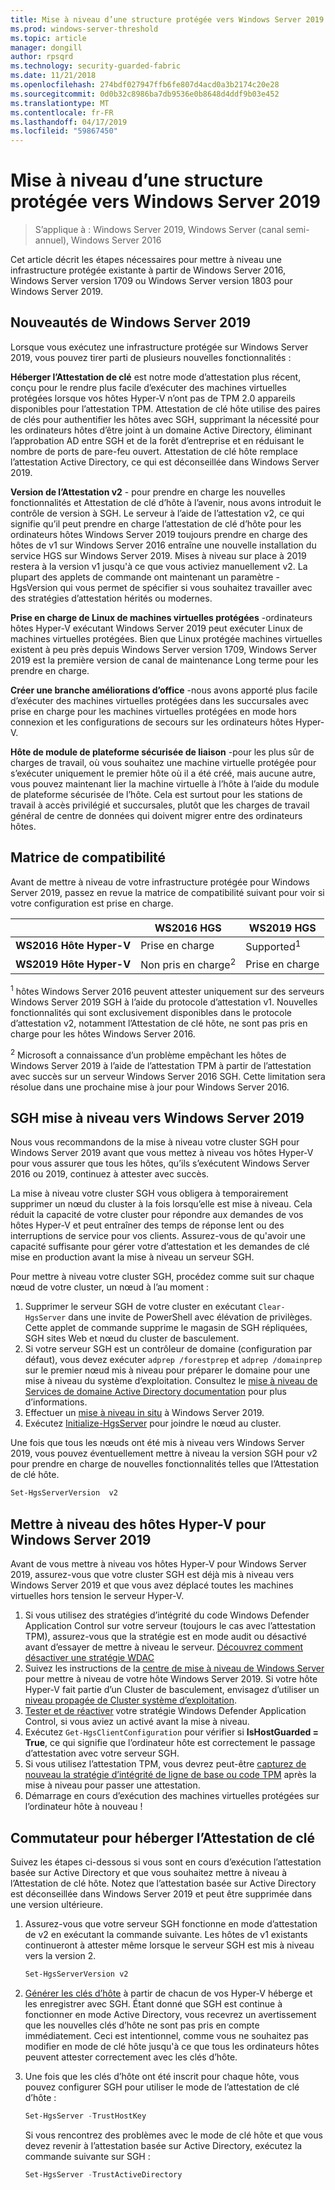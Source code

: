 ```yaml
---
title: Mise à niveau d’une structure protégée vers Windows Server 2019
ms.prod: windows-server-threshold
ms.topic: article
manager: dongill
author: rpsqrd
ms.technology: security-guarded-fabric
ms.date: 11/21/2018
ms.openlocfilehash: 274bdf027947ffb6fe807d4acd0a3b2174c20e28
ms.sourcegitcommit: 0d0b32c8986ba7db9536e0b8648d4ddf9b03e452
ms.translationtype: MT
ms.contentlocale: fr-FR
ms.lasthandoff: 04/17/2019
ms.locfileid: "59867450"
---
```

# <a name="upgrade-a-guarded-fabric-to-windows-server-2019"></a>Mise à niveau d’une structure protégée vers Windows Server 2019

> S’applique à : Windows Server 2019, Windows Server (canal semi-annuel), Windows Server 2016

Cet article décrit les étapes nécessaires pour mettre à niveau une infrastructure protégée existante à partir de Windows Server 2016, Windows Server version 1709 ou Windows Server version 1803 pour Windows Server 2019.

## <a name="whats-new-in-windows-server-2019"></a>Nouveautés de Windows Server 2019

Lorsque vous exécutez une infrastructure protégée sur Windows Server 2019, vous pouvez tirer parti de plusieurs nouvelles fonctionnalités :

**Héberger l’Attestation de clé** est notre mode d’attestation plus récent, conçu pour le rendre plus facile d’exécuter des machines virtuelles protégées lorsque vos hôtes Hyper-V n’ont pas de TPM 2.0 appareils disponibles pour l’attestation TPM. Attestation de clé hôte utilise des paires de clés pour authentifier les hôtes avec SGH, supprimant la nécessité pour les ordinateurs hôtes d’être joint à un domaine Active Directory, éliminant l’approbation AD entre SGH et de la forêt d’entreprise et en réduisant le nombre de ports de pare-feu ouvert. Attestation de clé hôte remplace l’attestation Active Directory, ce qui est déconseillée dans Windows Server 2019.

**Version de l’Attestation v2** - pour prendre en charge les nouvelles fonctionnalités et Attestation de clé d’hôte à l’avenir, nous avons introduit le contrôle de version à SGH. Le serveur à l’aide de l’attestation v2, ce qui signifie qu’il peut prendre en charge l’attestation de clé d’hôte pour les ordinateurs hôtes Windows Server 2019 toujours prendre en charge des hôtes de v1 sur Windows Server 2016 entraîne une nouvelle installation du service HGS sur Windows Server 2019. Mises à niveau sur place à 2019 restera à la version v1 jusqu'à ce que vous activiez manuellement v2. La plupart des applets de commande ont maintenant un paramètre - HgsVersion qui vous permet de spécifier si vous souhaitez travailler avec des stratégies d’attestation hérités ou modernes.

**Prise en charge de Linux de machines virtuelles protégées** -ordinateurs hôtes Hyper-V exécutant Windows Server 2019 peut exécuter Linux de machines virtuelles protégées. Bien que Linux protégée machines virtuelles existent à peu près depuis Windows Server version 1709, Windows Server 2019 est la première version de canal de maintenance Long terme pour les prendre en charge.

**Créer une branche améliorations d’office** -nous avons apporté plus facile d’exécuter des machines virtuelles protégées dans les succursales avec prise en charge pour les machines virtuelles protégées en mode hors connexion et les configurations de secours sur les ordinateurs hôtes Hyper-V.

**Hôte de module de plateforme sécurisée de liaison** -pour les plus sûr de charges de travail, où vous souhaitez une machine virtuelle protégée pour s’exécuter uniquement le premier hôte où il a été créé, mais aucune autre, vous pouvez maintenant lier la machine virtuelle à l’hôte à l’aide du module de plateforme sécurisée de l’hôte. Cela est surtout pour les stations de travail à accès privilégié et succursales, plutôt que les charges de travail général de centre de données qui doivent migrer entre des ordinateurs hôtes.

## <a name="compatibility-matrix"></a>Matrice de compatibilité

Avant de mettre à niveau de votre infrastructure protégée pour Windows Server 2019, passez en revue la matrice de compatibilité suivant pour voir si votre configuration est prise en charge.

|  | WS2016 HGS | WS2019 HGS|
|---|---|---|
|**WS2016 Hôte Hyper-V** | Prise en charge | Supported<sup>1</sup>|
|**WS2019 Hôte Hyper-V** | Non pris en charge<sup>2</sup> | Prise en charge|

<sup>1</sup> hôtes Windows Server 2016 peuvent attester uniquement sur des serveurs Windows Server 2019 SGH à l’aide du protocole d’attestation v1. Nouvelles fonctionnalités qui sont exclusivement disponibles dans le protocole d’attestation v2, notamment l’Attestation de clé hôte, ne sont pas pris en charge pour les hôtes Windows Server 2016.

<sup>2</sup> Microsoft a connaissance d’un problème empêchant les hôtes de Windows Server 2019 à l’aide de l’attestation TPM à partir de l’attestation avec succès sur un serveur Windows Server 2016 SGH. Cette limitation sera résolue dans une prochaine mise à jour pour Windows Server 2016.

## <a name="upgrade-hgs-to-windows-server-2019"></a>SGH mise à niveau vers Windows Server 2019

Nous vous recommandons de la mise à niveau votre cluster SGH pour Windows Server 2019 avant que vous mettez à niveau vos hôtes Hyper-V pour vous assurer que tous les hôtes, qu’ils s’exécutent Windows Server 2016 ou 2019, continuez à attester avec succès.

La mise à niveau votre cluster SGH vous obligera à temporairement supprimer un nœud du cluster à la fois lorsqu’elle est mise à niveau. Cela réduit la capacité de votre cluster pour répondre aux demandes de vos hôtes Hyper-V et peut entraîner des temps de réponse lent ou des interruptions de service pour vos clients. Assurez-vous de qu'avoir une capacité suffisante pour gérer votre d’attestation et les demandes de clé mise en production avant la mise à niveau un serveur SGH.

Pour mettre à niveau votre cluster SGH, procédez comme suit sur chaque nœud de votre cluster, un nœud à l’au moment :

1.  Supprimer le serveur SGH de votre cluster en exécutant `Clear-HgsServer` dans une invite de PowerShell avec élévation de privilèges. Cette applet de commande supprime le magasin de SGH répliquées, SGH sites Web et nœud du cluster de basculement.
2.  Si votre serveur SGH est un contrôleur de domaine (configuration par défaut), vous devez exécuter `adprep /forestprep` et `adprep /domainprep` sur le premier nœud mis à niveau pour préparer le domaine pour une mise à niveau du système d’exploitation. Consultez le [mise à niveau de Services de domaine Active Directory documentation](https://docs.microsoft.com/windows-server/identity/ad-ds/deploy/upgrade-domain-controllers#supported-in-place-upgrade-paths) pour plus d’informations.
3.  Effectuer un [mise à niveau in situ](../../get-started-19/install-upgrade-migrate-19.md) à Windows Server 2019.
4.  Exécutez [Initialize-HgsServer](guarded-fabric-configure-additional-hgs-nodes.md) pour joindre le nœud au cluster.

Une fois que tous les nœuds ont été mis à niveau vers Windows Server 2019, vous pouvez éventuellement mettre à niveau la version SGH pour v2 pour prendre en charge de nouvelles fonctionnalités telles que l’Attestation de clé hôte.

```powershell
Set-HgsServerVersion  v2
```

## <a name="upgrade-hyper-v-hosts-to-windows-server-2019"></a>Mettre à niveau des hôtes Hyper-V pour Windows Server 2019

Avant de vous mettre à niveau vos hôtes Hyper-V pour Windows Server 2019, assurez-vous que votre cluster SGH est déjà mis à niveau vers Windows Server 2019 et que vous avez déplacé toutes les machines virtuelles hors tension le serveur Hyper-V.

1.  Si vous utilisez des stratégies d’intégrité du code Windows Defender Application Control sur votre serveur (toujours le cas avec l’attestation TPM), assurez-vous que la stratégie est en mode audit ou désactivé avant d’essayer de mettre à niveau le serveur. [Découvrez comment désactiver une stratégie WDAC](https://docs.microsoft.com/en-us/windows/security/threat-protection/windows-defender-application-control/disable-windows-defender-application-control-policies)
2.  Suivez les instructions de la [centre de mise à niveau de Windows Server](http://aka.ms/upgradecenter) pour mettre à niveau de votre hôte Windows Server 2019. Si votre hôte Hyper-V fait partie d’un Cluster de basculement, envisagez d’utiliser un [niveau propagée de Cluster système d’exploitation](../../failover-clustering/Cluster-Operating-System-Rolling-Upgrade.md).
3.  [Tester et de réactiver](https://docs.microsoft.com/en-us/windows/security/threat-protection/windows-defender-application-control/audit-windows-defender-application-control-policies) votre stratégie Windows Defender Application Control, si vous aviez un activé avant la mise à niveau.
4.  Exécutez `Get-HgsClientConfiguration` pour vérifier si **IsHostGuarded = True**, ce qui signifie que l’ordinateur hôte est correctement le passage d’attestation avec votre serveur SGH.
5.  Si vous utilisez l’attestation TPM, vous devrez peut-être [capturez de nouveau la stratégie d’intégrité de ligne de base ou code TPM](guarded-fabric-add-host-information-for-tpm-trusted-attestation.md) après la mise à niveau pour passer une attestation.
6.  Démarrage en cours d’exécution des machines virtuelles protégées sur l’ordinateur hôte à nouveau !

## <a name="switch-to-host-key-attestation"></a>Commutateur pour héberger l’Attestation de clé

Suivez les étapes ci-dessous si vous sont en cours d’exécution l’attestation basée sur Active Directory et que vous souhaitez mettre à niveau à l’Attestation de clé hôte. Notez que l’attestation basée sur Active Directory est déconseillée dans Windows Server 2019 et peut être supprimée dans une version ultérieure.

1.  Assurez-vous que votre serveur SGH fonctionne en mode d’attestation de v2 en exécutant la commande suivante. Les hôtes de v1 existants continueront à attester même lorsque le serveur SGH est mis à niveau vers la version 2.

    ```powershell
    Set-HgsServerVersion v2
    ```

2.  [Générer les clés d’hôte](guarded-fabric-create-host-key.md) à partir de chacun de vos Hyper-V héberge et les enregistrer avec SGH. Étant donné que SGH est continue à fonctionner en mode Active Directory, vous recevrez un avertissement que les nouvelles clés d’hôte ne sont pas pris en compte immédiatement. Ceci est intentionnel, comme vous ne souhaitez pas modifier en mode de clé hôte jusqu'à ce que tous les ordinateurs hôtes peuvent attester correctement avec les clés d’hôte.

3.  Une fois que les clés d’hôte ont été inscrit pour chaque hôte, vous pouvez configurer SGH pour utiliser le mode de l’attestation de clé d’hôte :

    ```powershell
    Set-HgsServer -TrustHostKey
    ```

    Si vous rencontrez des problèmes avec le mode de clé hôte et que vous devez revenir à l’attestation basée sur Active Directory, exécutez la commande suivante sur SGH :

    ```powershell
    Set-HgsServer -TrustActiveDirectory
    ```